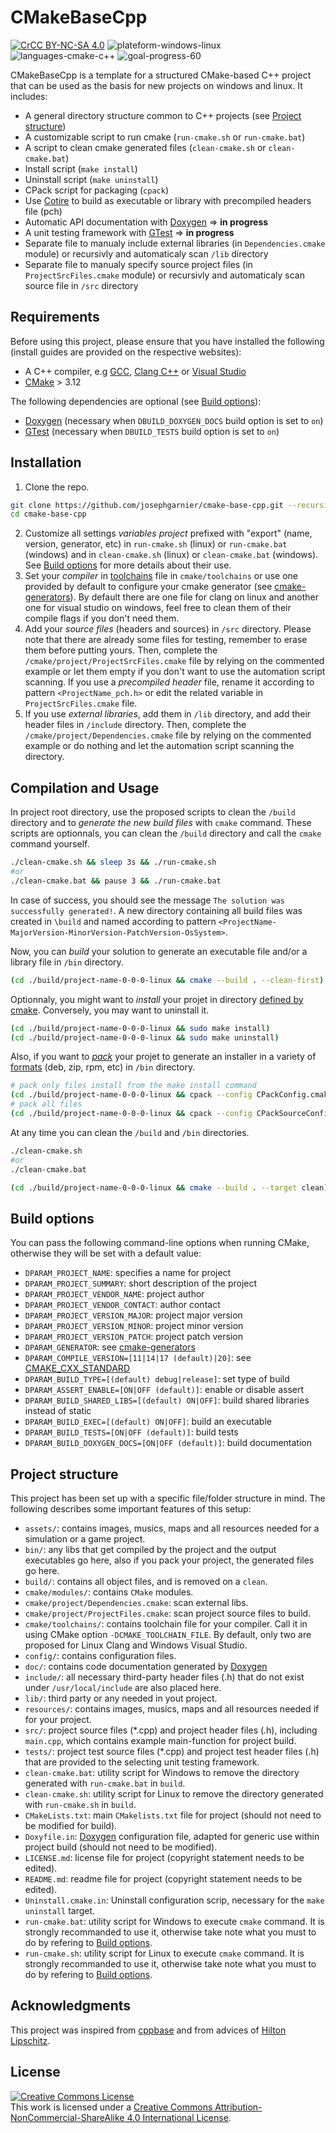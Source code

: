 # CMakeBaseCpp

<a rel="license" href="http://creativecommons.org/licenses/by-nc-sa/4.0/"><img alt="CrCC BY-NC-SA 4.0" src="https://img.shields.io/badge/license-CC%20BY--NC--SA%204.0-brightgreen.svg"/></a> <img alt="plateform-windows-linux" src="https://img.shields.io/badge/platform-windows%20%7C%20linux-lightgrey.svg"/> <img alt="languages-cmake-c++" src="https://img.shields.io/badge/languages-CMake%20%7C%20C%2B%2B-blue.svg"/> <img alt="goal-progress-60" src="https://img.shields.io/badge/goal%20progress-60%25-orange.svg"/>

CMakeBaseCpp is a template for a structured CMake-based C++ project that can be used as the basis for new projects on windows and linux. It includes:

- A general directory structure common to C++ projects (see [Project structure](https://github.com/josephgarnier/cmake-base-cpp#project-structure))
- A customizable script to run cmake (`run-cmake.sh` or `run-cmake.bat`)
- A script to clean cmake generated files (`clean-cmake.sh` or `clean-cmake.bat`)
- Install script (`make install`)
- Uninstall script (`make uninstall`)
- CPack script for packaging (`cpack`)
- Use [Cotire](https://github.com/sakra/cotire) to build as executable or library with precompiled headers file (pch)
- Automatic API documentation with [Doxygen](http://www.doxygen.nl/) => **in progress**
- A unit testing framework with [GTest](https://github.com/google/googletest) => **in progress**
- Separate file to manualy include external libraries (in `Dependencies.cmake` module) or recursivly and automaticaly scan `/lib` directory
- Separate file to manualy specify source project files (in `ProjectSrcFiles.cmake` module) or recursivly and automaticaly scan source file in `/src` directory

## Requirements

Before using this project, please ensure that you have installed the following (install guides are provided on the respective websites):

- A C++ compiler, e.g [GCC](https://gcc.gnu.org/), [Clang C++](https://clang.llvm.org/cxx_status.html) or [Visual Studio](https://visualstudio.microsoft.com)
- [CMake](https://cmake.org/) > 3.12

The following dependencies are optional (see [Build options](https://github.com/josephgarnier/cmake-base-cpp#build-options)):

- [Doxygen](http://www.doxygen.nl/) (necessary when `DBUILD_DOXYGEN_DOCS` build option is set to `on`)
- [GTest](https://github.com/google/googletest) (necessary when `DBUILD_TESTS` build option is set to `on`)

## Installation

1. Clone the repo.
```bash
git clone https://github.com/josephgarnier/cmake-base-cpp.git --recursive
cd cmake-base-cpp
```
2. Customize all settings *variables project* prefixed with "export" (name, version, generator, etc) in `run-cmake.sh` (linux) or `run-cmake.bat` (windows) and in `clean-cmake.sh` (linux) or `clean-cmake.bat` (windows). See [Build options](https://github.com/josephgarnier/cmake-base-cpp#build-options) for more details about their use.
3. Set your *compiler* in [toolchains](https://cmake.org/cmake/help/latest/manual/cmake-toolchains.7.html) file in `cmake/toolchains` or use one provided by default to configure your cmake generator (see [cmake-generators](https://cmake.org/cmake/help/latest/manual/cmake-generators.7.html)). By default there are one file for clang on linux and another one for visual studio on windows, feel free to clean them of their compile flags if you don't need them.
4. Add your *source files* (headers and sources) in `/src` directory. Please note that there are already some files for testing, remember to erase them before putting yours. Then, complete the `/cmake/project/ProjectSrcFiles.cmake` file by relying on the commented example or let them empty if you don't want to use the automation script scanning. If you use a *precompiled header* file, rename it according to pattern `<ProjectName_pch.h>` or edit the related variable in `ProjectSrcFiles.cmake` file.
5. If you use *external libraries*, add them in `/lib` directory, and add their header files in `/include` directory. Then, complete the `/cmake/project/Dependencies.cmake` file by relying on the commented example or do nothing and let the automation script scanning the directory.

## Compilation and Usage

In project root directory, use the proposed scripts to clean the `/build` directory and to *generate the new build files* with `cmake` command. These scripts are optionnals, you can clean the `/build` directory and call the `cmake` command yourself.

```bash
./clean-cmake.sh && sleep 3s && ./run-cmake.sh
#or
./clean-cmake.bat && pause 3 && ./run-cmake.bat
```

In case of success, you should see the message `The solution was successfully generated!`. A new directory containing all build files was created in `\build` and named according to pattern `<ProjectName-MajorVersion-MinorVersion-PatchVersion-OsSystem>`.

Now, you can *build* your solution to generate an executable file and/or a library file in `/bin` directory.

```bash
(cd ./build/project-name-0-0-0-linux && cmake --build . --clean-first)
```

Optionnaly, you might want to *install* your projet in directory [defined by cmake](https://cmake.org/cmake/help/latest/variable/CMAKE_INSTALL_PREFIX.html). Conversely, you may want to uninstall it.

```bash
(cd ./build/project-name-0-0-0-linux && sudo make install)
(cd ./build/project-name-0-0-0-linux && sudo make uninstall)
```

Also, if you want to [*pack*](https://cmake.org/cmake/help/latest/manual/cpack.1.html) your projet to generate an installer in a variety of [formats](https://cmake.org/cmake/help/latest/manual/cpack.1.html) (deb, zip, rpm, etc) in `/bin` directory.

```bash
# pack only files install from the make install command
(cd ./build/project-name-0-0-0-linux && cpack --config CPackConfig.cmake && sleep 2s && rm -r ../../bin/_CPack_Packages)
# pack all files
(cd ./build/project-name-0-0-0-linux && cpack --config CPackSourceConfig.cmake && sleep 2s && rm -r ../../bin/_CPack_Packages)
```

At any time you can clean the `/build` and `/bin` directories.

```bash
./clean-cmake.sh
#or
./clean-cmake.bat

(cd ./build/project-name-0-0-0-linux && cmake --build . --target clean)
```

## Build options

You can pass the following command-line options when running CMake, otherwise they will be set with a default value:

- `DPARAM_PROJECT_NAME`: specifies a name for project
- `DPARAM_PROJECT_SUMMARY`: short description of the project
- `DPARAM_PROJECT_VENDOR_NAME`: project author
- `DPARAM_PROJECT_VENDOR_CONTACT`: author contact
- `DPARAM_PROJECT_VERSION_MAJOR`: project major version
- `DPARAM_PROJECT_VERSION_MINOR`: project minor version
- `DPARAM_PROJECT_VERSION_PATCH`: project patch version
- `DPARAM_GENERATOR`: see [cmake-generators](https://cmake.org/cmake/help/latest/manual/cmake-generators.7.html)
- `DPARAM_COMPILE_VERSION=[11|14|17 (default)|20]`: see [CMAKE_CXX_STANDARD](https://cmake.org/cmake/help/v3.1/variable/CMAKE_CXX_STANDARD.html)
- `DPARAM_BUILD_TYPE=[(default) debug|release]`: set type of build
- `DPARAM_ASSERT_ENABLE=[ON|OFF (default)]`: enable or disable assert
- `DPARAM_BUILD_SHARED_LIBS=[(default) ON|OFF]`: build shared libraries instead of static
- `DPARAM_BUILD_EXEC=[(default) ON|OFF]`: build an executable
- `DPARAM_BUILD_TESTS=[ON|OFF (default)]`: build tests
- `DPARAM_BUILD_DOXYGEN_DOCS=[ON|OFF (default)]`: build documentation

## Project structure

This project has been set up with a specific file/folder structure in mind. The following describes some important features of this setup:

- `assets/`: contains images, musics, maps and all resources needed for a simulation or a game project.
- `bin/`: any libs that get compiled by the project and the output executables go here, also if you pack your project, the generated files go here.
- `build/`: contains all object files, and is removed on a `clean`.
- `cmake/modules/`: contains `CMake` modules.
- `cmake/project/Dependencies.cmake`: scan external libs.
- `cmake/project/ProjectFiles.cmake`: scan project source files to build.
- `cmake/toolchains/`: contains toolchain file for your compiler. Call it in using CMake option `-DCMAKE_TOOLCHAIN_FILE`. By default, only two are proposed for Linux Clang and Windows Visual Studio.
- `config/`: contains configuration files.
- `doc/`: contains code documentation generated by [Doxygen](http://www.doxygen.org "Doxygen homepage")
- `include/`: all necessary third-party header files (.h) that do not exist under `/usr/local/include` are also placed here.
- `lib/`: third party or any needed in yout project.
- `resources/`: contains images, musics, maps and all resources needed if for your project.
- `src/`: project source files (*.cpp) and project header files (.h), including `main.cpp`, which contains example main-function for project build.
- `tests/`: project test source files (*.cpp) and project test header files (.h) that are provided to the selecting unit testing framework.
- `clean-cmake.bat`: utility script for Windows to remove the directory generated with `run-cmake.bat` in `build`.
- `clean-cmake.sh`: utility script for Linux to remove the directory generated with `run-cmake.sh` in `build`.
- `CMakeLists.txt`: main `CMakelists.txt` file for project (should not need to be modified for build).
- `Doxyfile.in`: [Doxygen](http://www.doxygen.org "Doxygen homepage") configuration file, adapted for generic use within project build (should not need to be modified).
- `LICENSE.md`: license file for project (copyright statement needs to be edited).
- `README.md`: readme file for project (copyright statement needs to be edited).
- `Uninstall.cmake.in`: Uninstall configuration scrip, necessary for the `make uninstall` target.
- `run-cmake.bat`: utility script for Windows to execute `cmake` command. It is strongly recommanded to use it, otherwise take note what you must to do by refering to [Build options](https://github.com/josephgarnier/cmake-base-cpp#build-options).
- `run-cmake.sh`: utility script for Linux to execute `cmake` command. It is strongly recommanded to use it, otherwise take note what you must to do by refering to [Build options](https://github.com/josephgarnier/cmake-base-cpp#build-options).

## Acknowledgments

This project was inspired from [cppbase](https://github.com/kartikkumar/cppbase) and from advices of [Hilton Lipschitz](https://hiltmon.com/blog/2013/07/03/a-simple-c-plus-plus-project-structure/).

## License

<a rel="license" href="http://creativecommons.org/licenses/by-nc-sa/4.0/"><img alt="Creative Commons License" style="border-width:0" src="https://i.creativecommons.org/l/by-nc-sa/4.0/88x31.png" /></a><br />This work is licensed under a <a rel="license" href="http://creativecommons.org/licenses/by-nc-sa/4.0/">Creative Commons Attribution-NonCommercial-ShareAlike 4.0 International License</a>.
